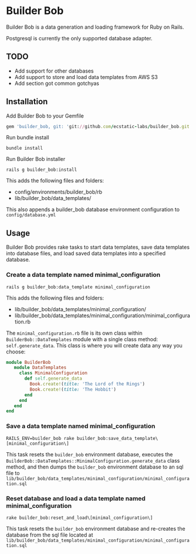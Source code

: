 # Builder Bob

Builder Bob is a data generation and loading framework for Ruby on Rails.

Postgresql is currently the only supported database adapter.

## TODO
* Add support for other databases
* Add support to store and load data templates from AWS S3
* Add section got common gotchyas

## Installation

Add Builder Bob to your Gemfile
```ruby
gem 'builder_bob, git: 'git://github.com/ecstatic-labs/builder_bob.git'
```

Run bundle install
```
bundle install
```

Run Builder Bob installer
```
rails g builder_bob:install
```
This adds the following files and folders:
* config/environments/builder_bob/rb
* lib/builder_bob/data_templates/

This also appends a builder_bob database environment configuration to ```config/database.yml```

## Usage

Builder Bob provides rake tasks to start data templates, save data templates into database files, and load saved data templates into a specified database.

### Create a data template named minimal_configuration
```
rails g builder_bob:data_template minimal_configuration
```
This adds the following files and folders:
* lib/builder_bob/data_templates/minimal_configuration/
* lib/builder_bob/data_templates/minimal_configuration/minimal_configuration.rb

The ```minimal_configuration.rb``` file is its own class within
```BuilderBob::DataTemplates``` module with a single class method:
```self.generate_data```. This class is where you will create data any
way you choose:

```ruby
module BuilderBob
   module DataTemplates
     class MinimalConfiguration
       def self.generate_data
         Book.create!(title: 'The Lord of the Rings')
         Book.create!(title: 'The Hobbit')
       end
     end
   end
end
```

### Save a data template named minimal_configuration
```
RAILS_ENV=builder_bob rake builder_bob:save_data_template\[minimal_configuration\]
```

This task resets the ```builder_bob``` environment database, executes the
```BuilderBob::DataTemplates::MinimalConfiguration.generate_data``` class
method, and then dumps the ```builder_bob``` environment database to an
sql file to ```lib/builder_bob/data_templates/minimal_configuration/minimal_configuration.sql```

### Reset database and load a data template named minimal_configuration
```
rake builder_bob:reset_and_load\[minimal_configuration\]
```

This task resets the ```builder_bob``` environment database and re-creates the database from the sql file located at ```lib/builder_bob/data_templates/minimal_configuration/minimal_configuration.sql```
